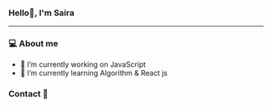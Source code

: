 ### Hello👋, I'm Saira

<hr>
<!--
**sairatabassum/sairatabassum** is a ✨ _special_ ✨ repository because its `README.md` (this file) appears on your GitHub profile.-->

### :computer: About me

- 🔭 I’m currently working on JavaScript
- 🌱 I’m currently learning Algorithm & React js



### Contact :pushpin:


